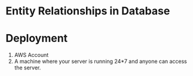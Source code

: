 
# Entity Relationships in Database

# Deployment
1. AWS Account
2. A machine where your server is running 24*7 and anyone can access the server.